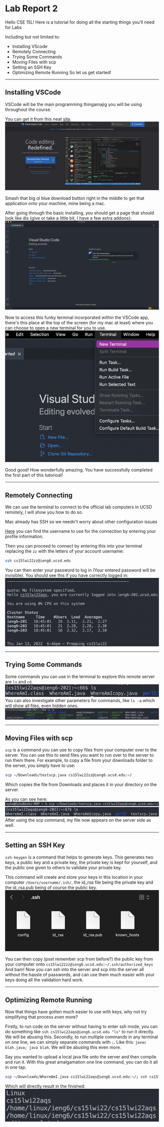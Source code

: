 # Lab Report 2

Hello CSE 15L!
Here is a tutorial for doing all the starting things you'll need for Labs

Including but not limited to:

- Installing VScode
- Remotely Connecting
- Trying Some Commands
- Moving Files with scp
- Setting an SSH Key
- Optimizing Remote Running
So let us get started!

---

## Installing VSCode

VSCode will be the main programming thingamajig you will be using throughout the course.

You can get it from this neat [site](https://code.visualstudio.com/).
![VSCode website](images/vscode-website.png)

Smash that big ol blue download button right in the middle to get that application onto your machine, mine being a mac.

After going through the basic installing, you should get a page that should look like dis (give or take a little bit, I have a few extra addons):
![VSCode app](images/VSCode-app.png)

Now to access this funky terminal incorporated within the VSCode app, there's this place at the top of the screen (for my mac at least) where you can choose to open a new terminal for you to use.
![VSCode terminal find](images/VSCode-find-terminal.png)

Good good! How wonderfully amazing. You have successfully completed the first part of this tutorioal!

---

## Remotely Connecting

We can use the terminal to connect to the official lab computers in UCSD remotely, I will show you how to do so.

Mac already has SSH so we needn't worry about other configuration issues

[Here](https://sdacs.ucsd.edu/~icc/index.php) you can find the username to use for the connection by entering your profile information.

Then you can proceed to connect by entering this into your terminal replacing the `zz` with the letters of your account username:

```bash
ssh cs15lwi22zz@ieng6.ucsd.edu
```

You can then enter your password to log in (Your entered password will be invisible). You should see this if you have correctly logged in:
![Terminal SSH](images/terminal-ssh.png)

---

## Trying Some Commands

Some commands you can use in the terminal to explore this remote server are `ls` and `cd`.
![Terminal Commands](images/terminal-commands.png)
You can also investigate other parameters for commands, like `ls -a` which will show all files, even hidden ones.
![Terminal Command 2](images/terminal-command-2.png)

---

## Moving Files with scp

`scp` is a command you can use to copy files from your computer over to the server. You can use this to send files you want to run over to the server to run them there.
For example, to copy a file from your downloads folder to the server, you simply have to use:

```bash
scp ~/Downloads/testscp.java cs15lwi22zz@ieng6.ucsd.edu:~/    
```

Which copies the file from Downloads and places it in your directory on the server.

As you can see here:
![scp 1](images/scp-1.png)
![scp 2](images/scp-2.png)
After using the scp command, my file now appears on the server side as well.

---

## Setting an SSH Key

`ssh-keygen` is a command that helps to generate keys. This generates two keys, a public key and a private key, the private key is kept for yourself, and the public one given to others to validate your private key.

This command will create and store your keys in this location in your computer `/Users/username/.ssh/`, the id_rsa file being the private key and the id_rsa.pub being of course the public key.
![ssh keys](images/ssh-keygen.png)

You can then copy (psst remember scp from before?) the public key from your computer onto `cs15lwi22zz@ieng6.ucsd.edu:~/.ssh/authorized_keys`
And bam! Now you can ssh into the server and scp into the server all without the hassle of passwords, and can use them much easier with your keys doing all the validation hard work.

---

## Optimizing Remote Running

Now that things have gotten much easier to use with keys, why not try simplifying that process *even* more?

Firstly, to run code on the server without having to enter ssh mode, you can do something like `ssh cs15lwi22aqs@ieng6.ucsd.edu "ls"` to run it directly. We will be abusing this.
Secondly, to run multiple commands in any terminal on one line, we can simply separate commands with `;`. Like this: `javac blah.java; java blah`. We will be abusing this even more.

Say you wanted to upload a local java file onto the server and then compile and run it. With this great amalgamation one line command, you can do it all in one tap.

```bash
scp ~/Downloads/WhereAmI.java cs15lwi22aqs@ieng6.ucsd.edu:~/; ssh cs15lwi22aqs@ieng6.ucsd.edu "javac WhereAmI.java; java WhereAmI"
```

Which will directly result in the finished:
![remote command better](images/better-remote-commands.png)
